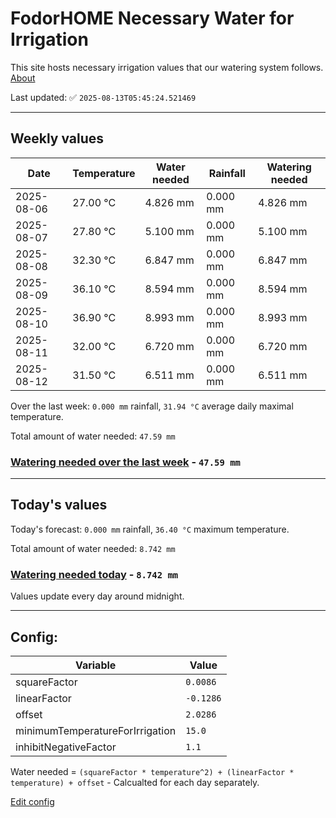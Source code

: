 # FodorHOME Necessary Water for Irrigation

This site hosts necessary irrigation values that our watering system follows. [About](https://github.com/redyau/irrigation)

Last updated: ✅ `2025-08-13T05:45:24.521469`

---

## Weekly values

| Date | Temperature | Water needed | Rainfall | Watering needed |
|-----|-----|-----|-----|-----|
| 2025-08-06 | 27.00 °C | 4.826 mm | 0.000 mm | 4.826 mm |
| 2025-08-07 | 27.80 °C | 5.100 mm | 0.000 mm | 5.100 mm |
| 2025-08-08 | 32.30 °C | 6.847 mm | 0.000 mm | 6.847 mm |
| 2025-08-09 | 36.10 °C | 8.594 mm | 0.000 mm | 8.594 mm |
| 2025-08-10 | 36.90 °C | 8.993 mm | 0.000 mm | 8.993 mm |
| 2025-08-11 | 32.00 °C | 6.720 mm | 0.000 mm | 6.720 mm |
| 2025-08-12 | 31.50 °C | 6.511 mm | 0.000 mm | 6.511 mm |


Over the last week: `0.000 mm` rainfall, `31.94 °C` average daily maximal temperature.

Total amount of water needed: `47.59 mm`

### [Watering needed over the last week](lastweek.txt) - `47.59 mm`

---

## Today's values

Today's forecast: `0.000 mm` rainfall, `36.40 °C` maximum temperature.

Total amount of water needed: `8.742 mm`

### [Watering needed today](today.txt) - `8.742 mm`

Values update every day around midnight.

---

## Config:

| Variable | Value |
|-----|-----|
| squareFactor | `0.0086` |
| linearFactor | `-0.1286` |
| offset | `2.0286` |
| minimumTemperatureForIrrigation | `15.0` |
| inhibitNegativeFactor | `1.1` |

Water needed = `(squareFactor * temperature^2) + (linearFactor * temperature) + offset` - Calcualted for each day separately.

[Edit config](https://github.com/RedyAu/irrigation/edit/main/config.json)
